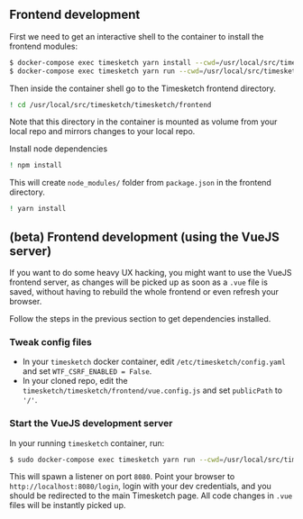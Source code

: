 ## Frontend development

First we need to get an interactive shell to the container to install the frontend modules:

```bash
$ docker-compose exec timesketch yarn install --cwd=/usr/local/src/timesketch/timesketch/frontend
$ docker-compose exec timesketch yarn run --cwd=/usr/local/src/timesketch/timesketch/frontend build --mode development --watch
```

Then inside the container shell go to the Timesketch frontend directory.

```bash
! cd /usr/local/src/timesketch/timesketch/frontend
```

Note that this directory in the container is mounted as volume from your local repo and mirrors changes to your local repo.

Install node dependencies

```bash
! npm install
```

This will create `node_modules/` folder from `package.json` in the frontend directory.

```bash
! yarn install
```

## (beta) Frontend development (using the VueJS server)

If you want to do some heavy UX hacking, you might want to use the VueJS frontend server, as changes will be picked up
as soon as a `.vue` file is saved, without having to rebuild the whole frontend or even refresh your browser.

Follow the steps in the previous section to get dependencies installed.

### Tweak config files

* In your `timesketch` docker container, edit `/etc/timesketch/config.yaml` and set `WTF_CSRF_ENABLED = False`.
* In your cloned repo, edit the `timesketch/timesketch/frontend/vue.config.js` and set `publicPath` to `'/'`.

### Start the VueJS development server

In your running `timesketch` container, run:

```bash
$ sudo docker-compose exec timesketch yarn run --cwd=/usr/local/src/timesketch/timesketch/frontend serve
```

This will spawn a listener on port `8080`. Point your browser to `http://localhost:8080/login`, login with your
dev credentials, and you should be redirected to the main Timesketch page. All code changes in `.vue` files will
be instantly picked up.
